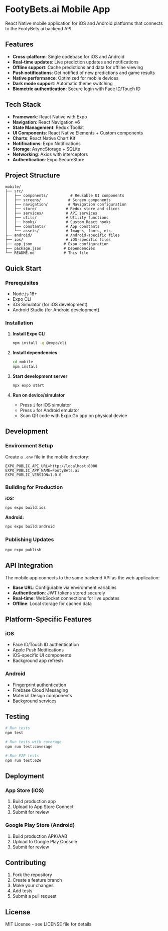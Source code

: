 # FootyBets.ai Mobile App

React Native mobile application for iOS and Android platforms that connects to the FootyBets.ai backend API.

## Features

- **Cross-platform**: Single codebase for iOS and Android
- **Real-time updates**: Live prediction updates and notifications
- **Offline support**: Cache predictions and data for offline viewing
- **Push notifications**: Get notified of new predictions and game results
- **Native performance**: Optimized for mobile devices
- **Dark mode support**: Automatic theme switching
- **Biometric authentication**: Secure login with Face ID/Touch ID

## Tech Stack

- **Framework**: React Native with Expo
- **Navigation**: React Navigation v6
- **State Management**: Redux Toolkit
- **UI Components**: React Native Elements + Custom components
- **Charts**: React Native Chart Kit
- **Notifications**: Expo Notifications
- **Storage**: AsyncStorage + SQLite
- **Networking**: Axios with interceptors
- **Authentication**: Expo SecureStore

## Project Structure

```
mobile/
├── src/
│   ├── components/          # Reusable UI components
│   ├── screens/            # Screen components
│   ├── navigation/         # Navigation configuration
│   ├── store/             # Redux store and slices
│   ├── services/          # API services
│   ├── utils/             # Utility functions
│   ├── hooks/             # Custom React hooks
│   ├── constants/         # App constants
│   └── assets/            # Images, fonts, etc.
├── android/               # Android-specific files
├── ios/                   # iOS-specific files
├── app.json              # Expo configuration
├── package.json          # Dependencies
└── README.md             # This file
```

## Quick Start

### Prerequisites

- Node.js 18+
- Expo CLI
- iOS Simulator (for iOS development)
- Android Studio (for Android development)

### Installation

1. **Install Expo CLI**
   ```bash
   npm install -g @expo/cli
   ```

2. **Install dependencies**
   ```bash
   cd mobile
   npm install
   ```

3. **Start development server**
   ```bash
   npx expo start
   ```

4. **Run on device/simulator**
   - Press `i` for iOS simulator
   - Press `a` for Android emulator
   - Scan QR code with Expo Go app on physical device

## Development

### Environment Setup

Create a `.env` file in the mobile directory:

```env
EXPO_PUBLIC_API_URL=http://localhost:8000
EXPO_PUBLIC_APP_NAME=FootyBets.ai
EXPO_PUBLIC_VERSION=1.0.0
```

### Building for Production

**iOS:**
```bash
npx expo build:ios
```

**Android:**
```bash
npx expo build:android
```

### Publishing Updates

```bash
npx expo publish
```

## API Integration

The mobile app connects to the same backend API as the web application:

- **Base URL**: Configurable via environment variables
- **Authentication**: JWT tokens stored securely
- **Real-time**: WebSocket connections for live updates
- **Offline**: Local storage for cached data

## Platform-Specific Features

### iOS
- Face ID/Touch ID authentication
- Apple Push Notifications
- iOS-specific UI components
- Background app refresh

### Android
- Fingerprint authentication
- Firebase Cloud Messaging
- Material Design components
- Background services

## Testing

```bash
# Run tests
npm test

# Run tests with coverage
npm run test:coverage

# Run E2E tests
npm run test:e2e
```

## Deployment

### App Store (iOS)
1. Build production app
2. Upload to App Store Connect
3. Submit for review

### Google Play Store (Android)
1. Build production APK/AAB
2. Upload to Google Play Console
3. Submit for review

## Contributing

1. Fork the repository
2. Create a feature branch
3. Make your changes
4. Add tests
5. Submit a pull request

## License

MIT License - see LICENSE file for details 